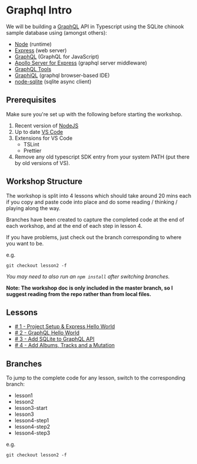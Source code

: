 # Graphql Intro

We will be building a [GraphQL](http://graphql.org/) API in Typescript using the SQLite chinook sample database using (amongst others):

* [Node](https://nodejs.org) (runtime)
* [Express](https://expressjs.com/) (web server)
* [GraphQL](https://github.com/graphql/graphql-js) (GraphQL for JavaScript)
* [Apollo Server for Express](https://github.com/apollographql/apollo-server/tree/master/packages/apollo-server-express) (graphql server middleware)
* [GraphQL Tools](https://github.com/apollographql/graphql-tools)
* [GraphiQL](https://github.com/graphql/graphiql) (graphql browser-based IDE)
* [node-sqlite](https://github.com/kriasoft/node-sqlite) (sqlite async client)

## Prerequisites

Make sure you're set up with the following before starting the workshop.

1.  Recent version of [NodeJS](https://nodejs.org/en/download/)
2.  Up to date [VS Code](https://code.visualstudio.com/download)
3.  Extensions for VS Code
    * TSLint
    * Prettier
4.  Remove any old typescript SDK entry from your system PATH (put there by old versions of VS).

## Workshop Structure

The workshop is split into 4 lessons which should take around 20 mins each if you copy and paste code into place and do some reading / thinking / playing along the way.

Branches have been created to capture the completed code at the end of each workshop, and at the end of each step in lesson 4.

If you have problems, just check out the branch corresponding to where you want to be.

e.g.

```
git checkout lesson2 -f
```

_You may need to also run an `npm install` after switching branches._

**Note: The workshop doc is only included in the master branch, so I suggest reading from the repo rather than from local files.**

## Lessons

* [# 1 - Project Setup & Express Hello World](doc/lesson-1.md)
* [# 2 - GraphQL Hello World](doc/lesson-2.md)
* [# 3 - Add SQLite to GraphQL API](doc/lesson-3.md)
* [# 4 - Add Albums, Tracks and a Mutation](doc/lesson-4.md)

## Branches

To jump to the complete code for any lesson, switch to the corresponding branch:

* lesson1
* lesson2
* lesson3-start
* lesson3
* lesson4-step1
* lesson4-step2
* lesson4-step3

e.g.

```
git checkout lesson2 -f
```
